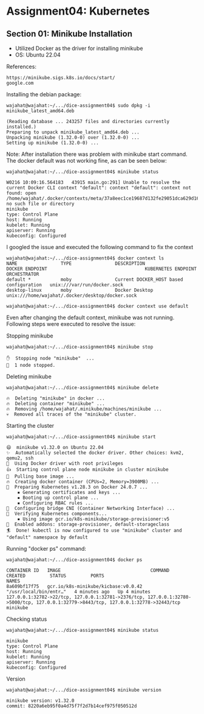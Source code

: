 # Assignment04: Kubernetes

**Section 01: Minikube Installation**
---
- Utilized Docker as the driver for installing minikube
- OS: Ubuntu 22.04

References:

    https://minikube.sigs.k8s.io/docs/start/
    google.com


Installing the debian package:

    wajahat@wajahat:~/.../dice-assignment04$ sudo dpkg -i minikube_latest_amd64.deb

    (Reading database ... 243257 files and directories currently installed.)
    Preparing to unpack minikube_latest_amd64.deb ...
    Unpacking minikube (1.32.0-0) over (1.32.0-0) ...
    Setting up minikube (1.32.0-0) ...


Note: After installation there was problem with minikube start command. The docker default was not working fine, as can be seen below:

    wajahat@wajahat:~/.../dice-assignment04$ minikube status

    W0216 10:09:16.564183   43915 main.go:291] Unable to resolve the current Docker CLI context "default": context "default": context not found: open /home/wajahat/.docker/contexts/meta/37a8eec1ce19687d132fe29051dca629d164e2c4958ba141d5f4133a33f0688f/meta.json: no such file or directory
    minikube
    type: Control Plane
    host: Running
    kubelet: Running
    apiserver: Running
    kubeconfig: Configured



I googled the issue and executed the following command to fix the context

    wajahat@wajahat:~/.../dice-assignment04$ docker context ls
    NAME                TYPE                DESCRIPTION                               DOCKER ENDPOINT                                    KUBERNETES ENDPOINT   ORCHESTRATOR
    default *           moby                Current DOCKER_HOST based configuration   unix:///var/run/docker.sock                                              
    desktop-linux       moby                Docker Desktop                            unix:///home/wajahat/.docker/desktop/docker.sock        

    wajahat@wajahat:~/.../dice-assignment04$ docker context use default



Even after changing the default context, minikube was not running. 
Following steps were executed to resolve the issue: 

Stopping minikube

    wajahat@wajahat:~/.../dice-assignment04$ minikube stop

    ✋  Stopping node "minikube"  ...
    🛑  1 node stopped.

Deleting minikube

    wajahat@wajahat:~/.../dice-assignment04$ minikube delete

    🔥  Deleting "minikube" in docker ...
    🔥  Deleting container "minikube" ...
    🔥  Removing /home/wajahat/.minikube/machines/minikube ...
    💀  Removed all traces of the "minikube" cluster.

Starting the cluster

    wajahat@wajahat:~/.../dice-assignment04$ minikube start

    😄  minikube v1.32.0 on Ubuntu 22.04
    ✨  Automatically selected the docker driver. Other choices: kvm2, qemu2, ssh
    📌  Using Docker driver with root privileges
    👍  Starting control plane node minikube in cluster minikube
    🚜  Pulling base image ...
    🔥  Creating docker container (CPUs=2, Memory=3900MB) ...
    🐳  Preparing Kubernetes v1.28.3 on Docker 24.0.7 ...
        ▪ Generating certificates and keys ...
        ▪ Booting up control plane ...
        ▪ Configuring RBAC rules ...
    🔗  Configuring bridge CNI (Container Networking Interface) ...
    🔎  Verifying Kubernetes components...
        ▪ Using image gcr.io/k8s-minikube/storage-provisioner:v5
    🌟  Enabled addons: storage-provisioner, default-storageclass
    🏄  Done! kubectl is now configured to use "minikube" cluster and "default" namespace by default

Running "docker ps" command:

    wajahat@wajahat:~/.../dice-assignment04$ docker ps

    CONTAINER ID   IMAGE                                 COMMAND                  CREATED         STATUS         PORTS                                                                                                                                  NAMES
    8a609bf17f75   gcr.io/k8s-minikube/kicbase:v0.0.42   "/usr/local/bin/entr…"   4 minutes ago   Up 4 minutes   127.0.0.1:32782->22/tcp, 127.0.0.1:32781->2376/tcp, 127.0.0.1:32780->5000/tcp, 127.0.0.1:32779->8443/tcp, 127.0.0.1:32778->32443/tcp   minikube

Checking status

    wajahat@wajahat:~/.../dice-assignment04$ minikube status

    minikube
    type: Control Plane
    host: Running
    kubelet: Running
    apiserver: Running
    kubeconfig: Configured

Version

    wajahat@wajahat:~/.../dice-assignment04$ minikube version

    minikube version: v1.32.0
    commit: 8220a6eb95f0a4d75f7f2d7b14cef975f050512d



